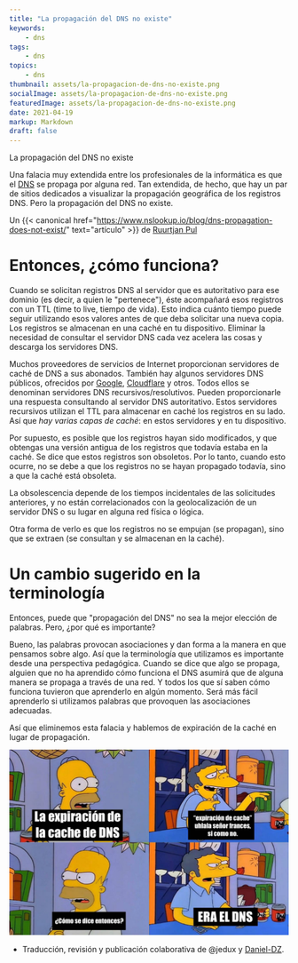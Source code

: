 ```yaml
---
title: "La propagación del DNS no existe"
keywords:
    - dns
tags:
    - dns
topics:
    - dns
thumbnail: assets/la-propagacion-de-dns-no-existe.png
socialImage: assets/la-propagacion-de-dns-no-existe.png
featuredImage: assets/la-propagacion-de-dns-no-existe.png
date: 2021-04-19
markup: Markdown
draft: false
---
```


La propagación del DNS no existe

Una falacia muy extendida entre los profesionales de la informática es que el [DNS](https://es.wikipedia.org/wiki/Sistema_de_nombres_de_dominio) se propaga por alguna red. Tan extendida, de hecho, que hay un par de sitios dedicados a visualizar la propagación geográfica de los registros DNS. Pero la propagación del DNS no existe.

<!--more-->

Un {{< canonical href="https://www.nslookup.io/blog/dns-propagation-does-not-exist/" text="artículo" >}} de [Ruurtjan Pul](https://twitter.com/Ruurtjan)

# Entonces, ¿cómo funciona?

Cuando se solicitan registros DNS al servidor que es autoritativo para ese dominio (es decir, a quien le "pertenece"), éste acompañará esos registros con un TTL (time to live, tiempo de vida). Esto indica cuánto tiempo puede seguir utilizando esos valores antes de que deba solicitar una nueva copia. Los registros se almacenan en una caché en tu dispositivo. Eliminar la necesidad de consultar el servidor DNS cada vez acelera las cosas y descarga los servidores DNS.

Muchos proveedores de servicios de Internet proporcionan servidores de caché de DNS a sus abonados. También hay algunos servidores DNS públicos, ofrecidos por [Google](https://developers.google.com/speed/public-dns), [Cloudflare](https://www.cloudflare.com/es-es/learning/dns/what-is-1.1.1.1/) y otros. Todos ellos se denominan servidores DNS recursivos/resolutivos. Pueden proporcionarle una respuesta consultando al servidor DNS autoritativo. Estos servidores recursivos utilizan el TTL para almacenar en caché los registros en su lado. Así que *hay varias capas de caché*: en estos servidores y en tu dispositivo.

Por supuesto, es posible que los registros hayan sido modificados, y que obtengas una versión antigua de los registros que todavía estaba en la caché. Se dice que estos registros son obsoletos. Por lo tanto, cuando esto ocurre, no se debe a que los registros no se hayan propagado todavía, sino a que la caché está obsoleta.

La obsolescencia depende de los tiempos incidentales de las solicitudes anteriores, y no están correlacionados con la geolocalización de un servidor DNS o su lugar en alguna red física o lógica.

Otra forma de verlo es que los registros no se empujan (se propagan), sino que se extraen (se consultan y se almacenan en la caché).

# Un cambio sugerido en la terminología

Entonces, puede que "propagación del DNS" no sea la mejor elección de palabras. Pero, ¿por qué es importante?

Bueno, las palabras provocan asociaciones y dan forma a la manera en que pensamos sobre algo. Así que la terminología que utilizamos es importante desde una perspectiva pedagógica. Cuando se dice que algo se propaga, alguien que no ha aprendido cómo funciona el DNS asumirá que de alguna manera se propaga a través de una red. Y todos los que sí saben cómo funciona tuvieron que aprenderlo en algún momento. Será más fácil aprenderlo si utilizamos palabras que provoquen las asociaciones adecuadas.

Así que eliminemos esta falacia y hablemos de expiración de la caché en lugar de propagación.

![Meme Ohlala señor francés](assets/la-propagacion-de-dns-no-existe-meme.jpg)

* Traducción, revisión y publicación colaborativa de @jedux y [Daniel-DZ](https://github.com/Daniel-DZ).

